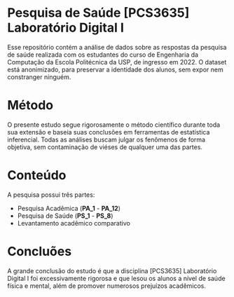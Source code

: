 # Pesquisa de Saúde [PCS3635] Laboratório Digital I
Esse repositório contém a análise de dados sobre as respostas da pesquisa de saúde realizada com os estudantes do curso de Engenharia da Computação da Escola Politécnica da USP, de ingresso em 2022. O dataset está anonimizado, para preservar a identidade dos alunos, sem expor nem constranger ninguém.

# Método
O presente estudo segue rigorosamente o método científico durante toda sua extensão e baseia suas conclusões em ferramentas de estatística inferencial. Todas as análises buscam julgar os fenômenos de forma objetiva, sem contaminação de viéses de qualquer uma das partes.

# Conteúdo
A pesquisa possui três partes:
- Pesquisa Acadêmica (**PA_1** - **PA_12**)
- Pesquisa de Saúde (**PS_1** - **PS_8**)
- Levantamento acadêmico comparativo

# Concluões
A grande conclusão do estudo é que a disciplina [PCS3635] Laboratório Digital I foi excessivamente rigorosa e que lesou os alunos a nível de saúde física e mental, além de promover numerosos prejuízos acadêmicos.
